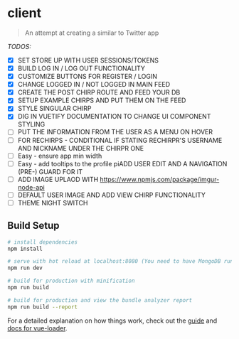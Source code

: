 # client

> An attempt at creating a similar to Twitter app

*TODOS:*
- [x] SET STORE UP WITH USER SESSIONS/TOKENS
- [x] BUILD LOG IN / LOG OUT FUNCTIONALITY 
- [x] CUSTOMIZE BUTTONS FOR REGISTER / LOGIN
- [x] CHANGE LOGGED IN / NOT LOGGED IN MAIN FEED
- [x] CREATE THE POST CHIRP ROUTE AND FEED YOUR DB
- [x] SETUP EXAMPLE CHIRPS AND PUT THEM ON THE FEED
- [x] STYLE SINGULAR CHIRP
- [x] DIG IN VUETIFY DOCUMENTATION TO CHANGE UI COMPONENT STYLING
- [ ] PUT THE INFORMATION FROM THE USER AS A MENU ON HOVER
- [ ] FOR RECHIRPS - CONDITIONAL IF STATING RECHIRPR'S USERNAME AND NICKNAME UNDER THE CHIRPR ONE
- [ ] Easy - ensure app min width
- [ ] Easy - add tooltips to the profile piADD USER EDIT AND A NAVIGATION (PRE-) GUARD FOR IT
- [ ] ADD IMAGE UPLAOD WITH https://www.npmjs.com/package/imgur-node-api
- [ ] DEFAULT USER IMAGE AND ADD VIEW CHIRP FUNCTIONALITY
- [ ] THEME NIGHT SWITCH

## Build Setup

``` bash
# install dependencies
npm install

# serve with hot reload at localhost:8080 (You need to have MongoDB running as well, running @ http://localhost:4040)
npm run dev

# build for production with minification
npm run build

# build for production and view the bundle analyzer report
npm run build --report
```

For a detailed explanation on how things work, check out the [guide](http://vuejs-templates.github.io/webpack/) and [docs for vue-loader](http://vuejs.github.io/vue-loader).
